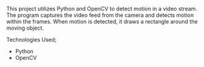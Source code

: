 This project utilizes Python and OpenCV to detect motion in a video stream. 
The program captures the video feed from the camera and detects motion within the frames. When motion is detected, it draws a rectangle around the moving object.

Technologies Used;
* Python
* OpenCV
